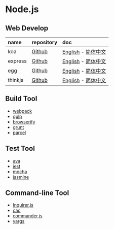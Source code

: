 # Node.js

## Web Develop

| name    | repository   | doc                             |
|:--------|:-------------|:--------------------------------|
| koa     | [Github][1]  | [English][2] - [简体中文][3]      |
| express | [Github][4]  | [English][5] - [简体中文][6]      |
| egg     | [Github][7]  | [English][8] - [简体中文][9]      |
| thinkjs | [Github][10] | [English][11] - [简体中文][12]    |


## Build Tool

- [webpack](https://github.com/webpack/webpack)
- [gulp](https://github.com/gulpjs/gulp)
- [browserify](https://github.com/browserify/browserify)
- [grunt](https://github.com/gruntjs/grunt)
- [parcel](https://github.com/parcel-bundler/parcel)


## Test Tool

- [ava](https://github.com/avajs/ava)
- [jest](https://github.com/facebook/jest)
- [mocha](https://github.com/mochajs/mocha)
- [jasmine](https://github.com/jasmine/jasmine)

## Command-line Tool

- [Inquirer.js](https://github.com/sboudrias/Inquirer.js)
- [cac](https://github.com/cacjs/cac)
- [commander.js](https://github.com/tj/commander.js)
- [yargs](https://github.com/yargs/yargs)

[1]: https://github.com/koajs/koa
[2]: http://koajs.com/
[3]: http://www.koacn.com/
[4]: https://github.com/expressjs/express
[5]: http://expressjs.com/
[6]: http://expressjs.com/zh-cn/
[7]: https://github.com/eggjs/egg/
[8]: https://eggjs.org/en/index.html
[9]: https://eggjs.org/
[10]: https://github.com/thinkjs/thinkjs
[11]: https://thinkjs.org/en/doc/3.0/index.html
[12]: https://thinkjs.org/



